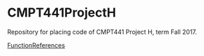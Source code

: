 # CMPT441ProjectH
Repository for placing code of CMPT441 Project H, term Fall 2017.

[FunctionReferences](https://docs.google.com/spreadsheets/d/1rAd82WWBOs2oG2NFM-XbG-V2nHtUex7m5qsEAGprQVc/edit?invite=CPqut88H&ts=5a13e5d4#gid=1157155479)
